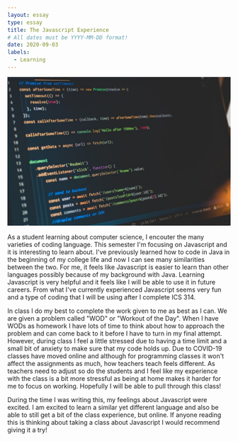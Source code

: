 ```yaml
---
layout: essay
type: essay
title: The Javascript Experience
# All dates must be YYYY-MM-DD format!
date: 2020-09-03
labels:
  - Learning
---
```


<img class="ui medium right floated rounded image" src="../images/javascript.jpeg">

As a student learning about computer science, I encouter the many varieties of coding language. This semester I'm focusing on Javascript and it is interesting to learn about. I've previously learned how to code in Java in the beginning of my college life and now I can see many similarities between the two. For me, it feels like Javascript is easier to learn than other languages possibly because of my background with Java. Learning Javascript is very helpful and it feels like I will be able to use it in future careers. From what I've currently experienced Javascript seems very fun and a type of coding that I will be using after I complete ICS 314.

In class I do my best to complete the work given to me as best as I can. We are given a problem called "WOD" or "Workout of the Day". When I have WODs as homework I have lots of time to think about how to approach the problem and can come back to it before I have to turn in my final attempt. However, during class I feel a little stressed due to having a time limit and a small bit of anxiety to make sure that my code holds up. Due to COVID-19 classes have moved online and although for programming classes it won't affect the assignments as much, how teachers teach feels different. As teachers need to adjust so do the students and I feel like my experience with the class is a bit more stressful as being at home makes it harder for me to focus on working. Hopefully I will be able to pull through this class!

During the time I was writing this, my feelings about Javascript were excited. I am excited to learn a similar yet different language and also be able to still get a bit of the class experience, but online. If anyone reading this is thinking about taking a class about Javascript I would recommend giving it a try! 
